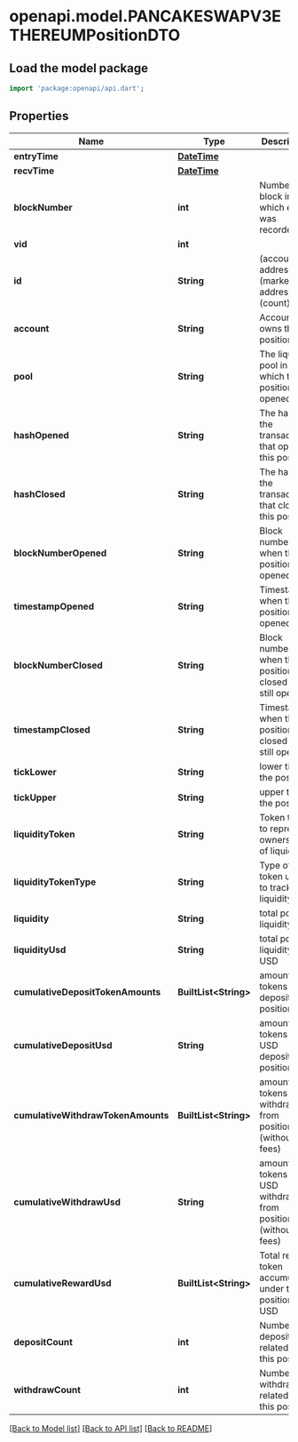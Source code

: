 # openapi.model.PANCAKESWAPV3ETHEREUMPositionDTO

## Load the model package
```dart
import 'package:openapi/api.dart';
```

## Properties
Name | Type | Description | Notes
------------ | ------------- | ------------- | -------------
**entryTime** | [**DateTime**](DateTime.md) |  | [optional] 
**recvTime** | [**DateTime**](DateTime.md) |  | [optional] 
**blockNumber** | **int** | Number of block in which entity was recorded. | [optional] 
**vid** | **int** |  | [optional] 
**id** | **String** | (account address)-(market address)-(count) | [optional] 
**account** | **String** | Account that owns this position | [optional] 
**pool** | **String** | The liquidity pool in which this position was opened | [optional] 
**hashOpened** | **String** | The hash of the transaction that opened this position | [optional] 
**hashClosed** | **String** | The hash of the transaction that closed this position | [optional] 
**blockNumberOpened** | **String** | Block number of when the position was opened | [optional] 
**timestampOpened** | **String** | Timestamp when the position was opened | [optional] 
**blockNumberClosed** | **String** | Block number of when the position was closed (0 if still open) | [optional] 
**timestampClosed** | **String** | Timestamp when the position was closed (0 if still open) | [optional] 
**tickLower** | **String** | lower tick of the position | [optional] 
**tickUpper** | **String** | upper tick of the position | [optional] 
**liquidityToken** | **String** | Token that is to represent ownership of liquidity | [optional] 
**liquidityTokenType** | **String** | Type of token used to track liquidity | [optional] 
**liquidity** | **String** | total position liquidity | [optional] 
**liquidityUsd** | **String** | total position liquidity in USD | [optional] 
**cumulativeDepositTokenAmounts** | **BuiltList&lt;String&gt;** | amount of tokens ever deposited to position | [optional] 
**cumulativeDepositUsd** | **String** | amount of tokens in USD deposited to position | [optional] 
**cumulativeWithdrawTokenAmounts** | **BuiltList&lt;String&gt;** | amount of tokens ever withdrawn from position (without fees) | [optional] 
**cumulativeWithdrawUsd** | **String** | amount of tokens in USD withdrawn from position (without fees) | [optional] 
**cumulativeRewardUsd** | **BuiltList&lt;String&gt;** | Total reward token accumulated under this position, in USD | [optional] 
**depositCount** | **int** | Number of deposits related to this position | [optional] 
**withdrawCount** | **int** | Number of withdrawals related to this position | [optional] 

[[Back to Model list]](../README.md#documentation-for-models) [[Back to API list]](../README.md#documentation-for-api-endpoints) [[Back to README]](../README.md)


